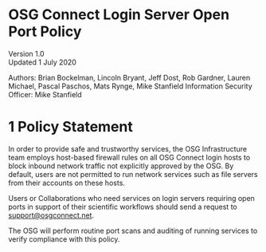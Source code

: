 **OSG Connect Login Server Open Port Policy**
========================================================================

Version 1.0  
Updated 1 July 2020

Authors:  Brian Bockelman, Lincoln Bryant, Jeff Dost, Rob Gardner, Lauren Michael, Pascal Paschos, Mats Rynge, Mike Stanfield
Information Security Officer: Mike Stanfield

# 1 Policy Statement
In order to provide safe and trustworthy services, the OSG Infrastructure team employs host-based firewall rules on all OSG Connect login hosts to block inbound network traffic not explicitly approved by the OSG. By default, users are not permitted to run network services such as file servers from their accounts on these hosts.  

Users or Collaborations who need services on login servers requiring open ports in support of their scientific workflows should send a request to support@osgconnect.net. 

The OSG will perform routine port scans and auditing of running services to verify compliance with this policy.  
